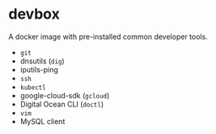 # devbox
A docker image with pre-installed common developer tools.

* `git`
* dnsutils (`dig`)
* iputils-ping
* `ssh`
* `kubectl`
* google-cloud-sdk (`gcloud`)
* Digital Ocean CLI (`doctl`)
* `vim`
* MySQL client
